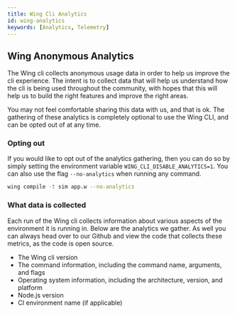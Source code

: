 ```yaml
---
title: Wing Cli Analytics
id: wing-analytics
keywords: [Analytics, Telemetry]
---
```


## Wing Anonymous Analytics

The Wing cli collects anonymous usage data in order to help us improve the cli experience. The intent is to collect data that will help us understand how the cli is being used throughout the community, with hopes that this will help us to build the right features and improve the right areas.

You may not feel comfortable sharing this data with us, and that is ok. The gathering of these analytics is completely optional to use the Wing CLI, and can be opted out of at any time.

### Opting out

If you would like to opt out of the analytics gathering, then you can do so by simply setting the environment variable `WING_CLI_DISABLE_ANALYTICS=1`. You can also use the flag `--no-analytics` when running any command.

```sh
wing compile -t sim app.w --no-analytics
```

### What data is collected

Each run of the Wing cli collects information about various aspects of the environment it is running in. Below are the analytics we gather. As well
you can always head over to our Github and view the code that collects these metrics, as the code is open source.

- The Wing cli version
- The command information, including the command name, arguments, and flags
- Operating system information, including the architecture, version, and platform
- Node.js version
- CI environment name (if applicable)